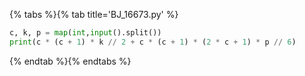 {% tabs %}{% tab title='BJ_16673.py' %}

```py
c, k, p = map(int,input().split())
print(c * (c + 1) * k // 2 + c * (c + 1) * (2 * c + 1) * p // 6)
```

{% endtab %}{% endtabs %}
